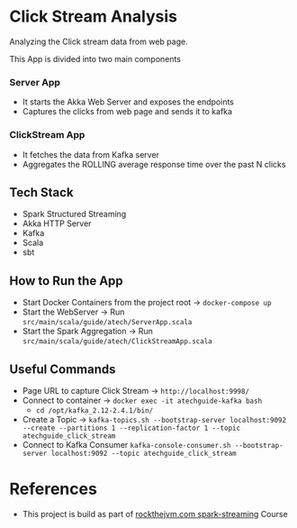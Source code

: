 # Click Stream Analysis

Analyzing the Click stream data from web page.  

This App is divided into two main components

### Server App
- It starts the Akka Web Server and exposes the endpoints
- Captures the clicks from web page and sends it to kafka

### ClickStream App
- It fetches the data from Kafka server
- Aggregates the ROLLING average response time over the past N clicks

## Tech Stack
- Spark Structured Streaming
- Akka HTTP Server
- Kafka
- Scala
- sbt 

## How to Run the App
- Start Docker Containers from the project root -> `docker-compose up`
- Start the WebServer -> Run `src/main/scala/guide/atech/ServerApp.scala`
- Start the Spark Aggregation -> Run `src/main/scala/guide/atech/ClickStreamApp.scala`


## Useful Commands
- Page URL to capture Click Stream -> `http://localhost:9998/`
- Connect to container -> `docker exec -it atechguide-kafka bash`
  - `cd /opt/kafka_2.12-2.4.1/bin/`
- Create a Topic -> `kafka-topics.sh --bootstrap-server localhost:9092 --create --partitions 1 --replication-factor 1 --topic atechguide_click_stream`
- Connect to Kafka Consumer `kafka-console-consumer.sh --bootstrap-server localhost:9092 --topic atechguide_click_stream`


# References
- This project is build as part of [rockthejvm.com  spark-streaming](https://rockthejvm.com/p/spark-streaming) Course
  
  